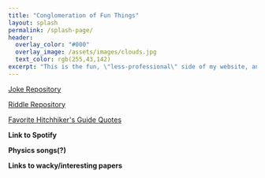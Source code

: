 ```yaml
---
title: "Conglomeration of Fun Things"
layout: splash
permalink: /splash-page/
header:
  overlay_color: "#000"
  overlay_image: /assets/images/clouds.jpg
  text_color: rgb(255,43,142)
excerpt: "This is the fun, \"less-professional\" side of my website, and whilst it's still under construction, it brings me great joy. Go forth and explore (in a few weeks or so)!"
---
```


[Joke Repository](/jokes/)

[Riddle Repository](/riddles.md)

[Favorite Hitchhiker's Guide Quotes](/quotes.md)

**Link to Spotify**

**Physics songs(?)**

**Links to wacky/interesting papers**

